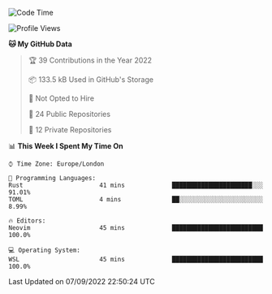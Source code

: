 <!--START_SECTION:waka-->
![Code Time](http://img.shields.io/badge/Code%20Time-225%20hrs%202%20mins-blue)

![Profile Views](http://img.shields.io/badge/Profile%20Views-0-blue)

**🐱 My GitHub Data** 

> 🏆 39 Contributions in the Year 2022
 > 
> 📦 133.5 kB Used in GitHub's Storage 
 > 
> 🚫 Not Opted to Hire
 > 
> 📜 24 Public Repositories 
 > 
> 🔑 12 Private Repositories  
 > 
📊 **This Week I Spent My Time On** 

```text
⌚︎ Time Zone: Europe/London

💬 Programming Languages: 
Rust                     41 mins             ██████████████████████░░░   91.01% 
TOML                     4 mins              ██░░░░░░░░░░░░░░░░░░░░░░░   8.99%

🔥 Editors: 
Neovim                   45 mins             █████████████████████████   100.0%

💻 Operating System: 
WSL                      45 mins             █████████████████████████   100.0%

```


 Last Updated on 07/09/2022 22:50:24 UTC
<!--END_SECTION:waka-->